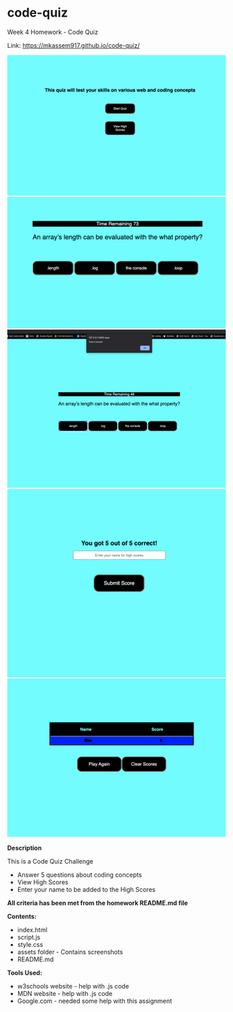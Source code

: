 # code-quiz
Week 4 Homework - Code Quiz

Link:  https://mkassem917.github.io/code-quiz/ 

![code-quiz](assets/quiz.png)
![code-quiz](assets/quiz2.png)
![code-quiz](assets/quiz3.png)
![code-quiz](assets/quiz4.png)
![code-quiz](assets/quiz5.png)


**Description**

This is a Code Quiz Challenge

* Answer 5 questions about coding concepts
* View High Scores
* Enter your name to be added to the High Scores

**All criteria has been met from the homework README.md file**

**Contents:**

* index.html
* script.js
* style.css
* assets  folder - Contains screenshots
* README.md

**Tools Used:**

* w3schools website - help with .js code
* MDN website - help with .js code
* Google.com - needed some help with this assignment 
